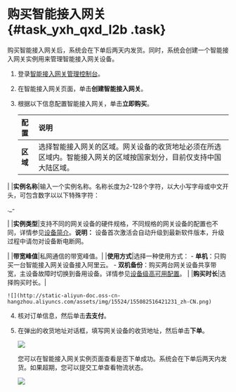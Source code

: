 # 购买智能接入网关 {#task_yxh_qxd_l2b .task}

购买智能接入网关后，系统会在下单后两天内发货。同时，系统会创建一个智能接入网关实例用来管理智能接入网关设备。

1.  登录[智能接入网关管理控制台](https://smartag.console.aliyun.com)。 
2.  在智能接入网关页面，单击**创建智能接入网关**。 
3.  根据以下信息配置智能接入网关，单击**立即购买**。 

    |配置|说明|
    |:-|:-|
    |**区域**|选择智能接入网关的区域。网关设备的收货地址必须在所选区域内。智能接入网关的区域按国家划分，目前仅支持中国大陆区域。

|
    |**实例名称**|输入一个实例名称。名称长度为2-128个字符，以大小写字母或中文开头，可包含数字以以下特殊字符：

.\_-

|
    |**实例类型**|支持不同的网关设备的硬件规格，不同规格的网关设备的配置也不同，详情参见[设备简介](../../../../../intl.zh-CN/产品简介/智能接入网关设备/设备简介.md#)。**说明：** 设备首次激活会自动升级到最新软件版本，升级过程中请勿对设备断电断网。

|
    |**带宽峰值**|私网通信的带宽峰值。|
    |**使用方式**|选择一种使用方式：    -   **单机**：只购买一台智能接入网关设备接入阿里云。
    -   **双机备份**：购买两台网关设备共享带宽，主设备故障时切换到备用设备。详情参见[设备级高可用配置](../../../../../intl.zh-CN/控制台配置指南/管理智能接入网关实例/设备级高可用配置.md#)。
|
    |**购买时长**|选择购买时长。|

    ![](http://static-aliyun-doc.oss-cn-hangzhou.aliyuncs.com/assets/img/15524/155082516421231_zh-CN.png)

4.  核对订单信息，然后单击**去支付**。 
5.  在弹出的收货地址对话框，填写网关设备的收货地址，然后单击**下单**。 

    ![](http://static-aliyun-doc.oss-cn-hangzhou.aliyuncs.com/assets/img/15524/155082516521238_zh-CN.png)

    您可以在智能接入网关实例页面查看是否下单成功。系统会在下单后两天内发货。如果超期，您可以提交工单查看物流状态。

    ![](http://static-aliyun-doc.oss-cn-hangzhou.aliyuncs.com/assets/img/15524/155082516521239_zh-CN.png)


